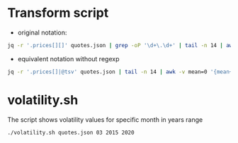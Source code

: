 # Transform script
* original notation:
```sh
jq -r '.prices[][]' quotes.json | grep -oP '\d+\.\d+' | tail -n 14 | awk -v mean=0 '{mean+=$1} END {print mean/14}'
```
* equivalent notation without regexp
```sh
jq -r '.prices[]|@tsv' quotes.json | tail -n 14 | awk -v mean=0 '{mean+=$2} END {print mean/14}'
````

# volatility.sh 
The script shows volatility values for specific month in years range
```sh
./volatility.sh quotes.json 03 2015 2020
```
